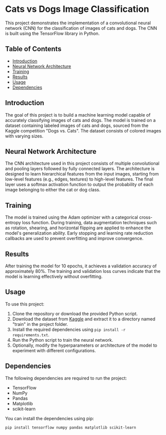 # Cats vs Dogs Image Classification

This project demonstrates the implementation of a convolutional neural network (CNN) for the classification of images of cats and dogs. The CNN is built using the TensorFlow library in Python.

## Table of Contents

- [Introduction](#introduction)
- [Neural Network Architecture](#neural-network-architecture)
- [Training](#training)
- [Results](#results)
- [Usage](#usage)
- [Dependencies](#dependencies)


## Introduction

The goal of this project is to build a machine learning model capable of accurately classifying images of cats and dogs. The model is trained on a dataset containing labeled images of cats and dogs, sourced from the Kaggle competition "Dogs vs. Cats". The dataset consists of colored images with varying sizes.

## Neural Network Architecture

The CNN architecture used in this project consists of multiple convolutional and pooling layers followed by fully connected layers. The architecture is designed to learn hierarchical features from the input images, starting from low-level features (e.g., edges, textures) to high-level features. The final layer uses a softmax activation function to output the probability of each image belonging to either the cat or dog class.

## Training

The model is trained using the Adam optimizer with a categorical cross-entropy loss function. During training, data augmentation techniques such as rotation, shearing, and horizontal flipping are applied to enhance the model's generalization ability. Early stopping and learning rate reduction callbacks are used to prevent overfitting and improve convergence.

## Results

After training the model for 10 epochs, it achieves a validation accuracy of approximately 80%. The training and validation loss curves indicate that the model is learning effectively without overfitting.

## Usage

To use this project:
1. Clone the repository or download the provided Python script.
2. Download the dataset from [Kaggle](https://www.kaggle.com/c/dogs-vs-cats) and extract it to a directory named "train" in the project folder.
3. Install the required dependencies using `pip install -r requirements.txt`.
4. Run the Python script to train the neural network.
5. Optionally, modify the hyperparameters or architecture of the model to experiment with different configurations.

## Dependencies

The following dependencies are required to run the project:
- TensorFlow
- NumPy
- Pandas
- Matplotlib
- scikit-learn

You can install the dependencies using pip:

```bash
pip install tensorflow numpy pandas matplotlib scikit-learn
```

